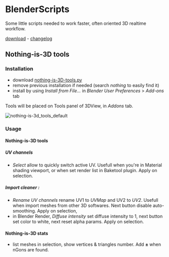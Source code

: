 # BlenderScripts
Some little scripts needed to work faster, often oriented 3D realtime workflow.

[download](https://raw.githubusercontent.com/Vinc3r/BlenderScripts/master/nothing-is-3D-tools.py) - [changelog](https://github.com/Vinc3r/BlenderScripts/blob/master/changelog.md)

## Nothing-is-3D tools

### Installation

* download [nothing-is-3D-tools.py](https://raw.githubusercontent.com/Vinc3r/BlenderScripts/master/nothing-is-3D-tools.py)
* remove previous installation if needed (search  _nothing_ to easily find it)
* install by using _Install from File..._ in _Blender User Preferences_ > _Add-ons_ tab

Tools will be placed on Tools panel of 3DView, in _Addons_ tab.

![nothing-is-3d_tools_default](https://raw.githubusercontent.com/Vinc3r/BlenderScripts/master/README-assets/nothing-is-3d-tools_default.png)

### Usage

#### Nothing-is-3D tools

##### UV channels

- _Select_ allow to quickly switch active UV. Usefull when you're in Material shading viewport, or when set render list in Baketool plugin. Apply on selection.

##### Import cleaner :

- _Rename UV channels_ rename UV1 to _UVMap_ and UV2 to _UV2_. Usefull when import meshes from other 3D softwares. Next button disable auto-smoothing. Apply on selection,
- in Blender Render, _Diffuse intensity_ set diffuse intensity to 1, next button set color to white, next reset alpha params. Apply on selection.

#### Nothing-is-3D stats

- list meshes in selection, show vertices & triangles number. Add **±** when nGons are found.